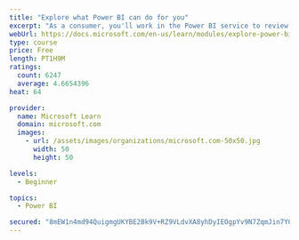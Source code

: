 ```yaml
---
title: "Explore what Power BI can do for you"
excerpt: "As a consumer, you'll work in the Power BI service to review and interact with content that has been shared with you. This module provides the foundational information that you need to work effectively in the Power BI service."
webUrl: https://docs.microsoft.com/en-us/learn/modules/explore-power-bi-service/
type: course
price: Free
length: PT1H9M
ratings:
  count: 6247
  average: 4.6654396
heat: 64

provider:
  name: Microsoft Learn
  domain: microsoft.com
  images:
    - url: /assets/images/organizations/microsoft.com-50x50.jpg
      width: 50
      height: 50

levels:
  - Beginner

topics:
  - Power BI

secured: "8mEW1n4md94QuigmgUKYBE2Bk9V+RZ9VLdvXA8yhDyIEOgpYv9N7ZqmJin7Y07udyO/pVhjBg7+YiLdIfphXis6xUhEexRZ+FL/2MjJnLRIYyvu3FPjI+yJ325CObE/6hveADjE3vx9tlFz9MgWvhlj6v3wB8/UL6OTnCMwCj/VB6NPDRW0ii+SoPbBAW9iEcGf3xNna/g6L3kCNqeTBhwt94mo6TmKJH4rGAc2MG7B8ZF9Odrkyn4/a5W1BTAg1VK473NKMAZOMq0pYDCzxDgIP3FsWY1d3fxEYSWe34gJzOtCzwaMcspYAqcMx5ZdkfSSOoQ40jlmZjq+UMMHUCcXSRiizl/E81BvQCjrRJaIh61TtfX6Sk6jeuzgSM1xNEsOfPt8iWhaHq3/pVMSyBA==;0mqVpQgcPvKe5eIbNE0kQg=="
---
```


